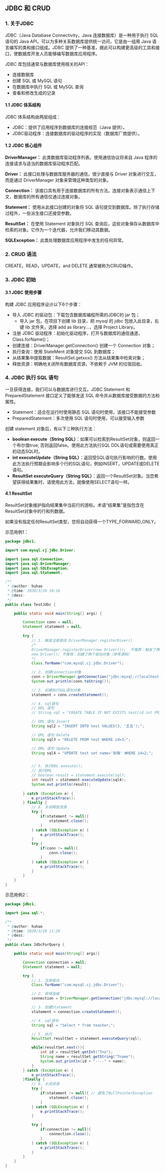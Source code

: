## JDBC 和 CRUD

### 1. 关于JDBC

JDBC（Java Database Connectivity，Java 连接数据库）是一种用于执行 SQL 语句的 Java API，可以为多种关系数据库提供统一访问，它是由一组用 Java 语言编写的类和接口组成。JDBC 提供了一种基准，据此可以构建更高级的工具和接口，使数据库开发人员能够编写数据库应用程序。

JDBC 库包括通常与数据库使用相关的API：

* 连接数据库
* 创建 SQL 或 MySQL 语句
* 在数据库中执行 SQL 或 MySQL 查询
* 查看和修改生成的记录

#### 1.1 JDBC 体系结构

JDBC 体系结构由两层组成：

* JDBC：提供了应用程序到数据库的连接规范（Java 提供）。
* JDBC驱动程序：连接数据库的驱动程序的实现（数据库厂商提供）。

#### 1.2 JDBC 核心组件

**DriverManager：** 此类数据库驱动程序列表。使用通信协议将来自 Java 程序的连接请求与适当的数据库驱动程序匹配。
    
**Driver：** 此接口处理与数据库服务器的通信，很少直接与 Driver 对象进行交互，而是通过 DriverManager 对象来管理这种类型的对象。

**Connection：** 该接口具有用于连接数据库的所有方法。连接对象表示通信上下文，数据库的所有通信仅通过连接对象。

**Statement：** 使用从此接口创建的对象将 SQL 语句提交到数据库。除了执行存储过程外，一些派生接口还接受参数。

**ResultSet：** 在使用 Statement 对象执行 SQL 查询后，这些对象保存从数据库中检索的对象。它作为一个迭代器，允许我们移动其数据。

**SQLException：** 此类处理数据库应用程序中发生的任何异常。

### 2. CRUD 语法

CREATE，READ，UPDATE，and DELETE 通常被称为CRUD操作。

### 3. JDBC 初始

#### 3.1 JDBC 使用步骤

构建 JDBC 应用程序设计以下6个步骤：

* 导入 JDBC 的驱动包：下载包含数据库编程所需的JDBC的 jar 包；
	* 导入 jar 包，在项目下创建 lib 目录，把 mysql 的 jdbc 包放入此目录，右键 lib 文件夹，选择 add as library...，选择 Project Library。 
* 注册 JDBC 驱动程序：初始化驱动程序，打开与数据库的通信通道，Class.forName()；
* 创建连接：DriverManager.getConnection() 创建一个 Connection 对象；
* 执行查询：使用 StateMent 对象提交 SQL 到数据库；
* 从结果集中提取数据：ResultSet.getxxx() 方法从结果集中检索对象；
* 释放资源：明确地关闭所有数据库资源，不依赖于 JVM 的垃圾回收。

### 4. JDBC 执行 SQL 语句

一旦获得连接，我们可以与数据库进行交互。JDBC Statement 和 PreparedStatement 接口定义了能够发送 SQL 命令并从数据库接受数据的方法和属性。

* Statement：适合在运行时使用静态 SQL 语句时使用，该接口不能接受参数
* PreparedStatement：多次使用 SQL 语句时使用，可以接受输入参数

创建 statement 对象后，有以下三种执行方法：
- **boolean execute（String SQL）**：如果可以检索到ResultSet对象，则返回一个布尔值true; 否则返回false。使用此方法执行SQL DDL语句或需要使用真正的动态SQL时。
- **int executeUpdate（String SQL）**：返回受SQL语句执行影响的行数。使用此方法执行预期会影响多个行的SQL语句，例如INSERT，UPDATE或DELETE语句。
- **ResultSet executeQuery（String SQL）**：返回一个ResultSet对象。当您希望获得结果集时，请使用此方法，就像使用SELECT语句一样。

#### 4.1 ResultSet

ResultSet对象维护指向结果集中当前行的游标。术语“结果集”是指包含在ResultSet对象中的行和列数据。

如果没有指定任何ResultSet类型，您将自动获得一个TYPE_FORWARD_ONLY。

示范用例1：

```java
package jdbc1;

import com.mysql.cj.jdbc.Driver;

import java.sql.Connection;
import java.sql.DriverManager;
import java.sql.SQLException;
import java.sql.Statement;

/**
 * @author: huhao
 * @time: 2020/3/20 10:16
 * @desc:
 */
public class TestJdbc {

    public static void main(String[] args) {

        Connection conn = null;
        Statement statement = null;
        
        try {
            // 1. 触发注册驱动 DriverManager.registerDiver()
            /*
            DriverManager.registerDriver(new Driver());  不推荐：触发了两次注册驱动（参考源码）
            new Driver(); 不推荐：创建了两个驱动对象（参考源码）
            */
            Class.forName("com.mysql.cj.jdbc.Driver");

            // 2. 创建connection对象
            conn = DriverManager.getConnection("jdbc:mysql://localhost:3306/mydb_sqltest?serverTimezone=UTC", "root", "hh123456");
            System.out.println(conn.toString());

            // 3. 创建执行SQL语句对象
            statement = conn.createStatement();

            // 4. sql语句
            // DDL 语句
            // String sql = "CREATE TABLE IF NOT EXISTS test(id int PRIMARY KEY, name VarChar(20) not null)charSet=utf8;";

            // DML 语句 Insert
            String sql2 = "INSERT INTO test VALUES(3, '王五');";

            // DML 语句 Delete
            String sql3 = "DELETE FROM test WHERE id=3;";

            // DML 语句 Update
            String sql4 = "UPDATE test set name='张强' WHERE id=2;";


            // 5. 执行DDL execute();
            // 执行DML
            // boolean result = statement.execute(sql);
            int result = statement.executeUpdate(sql4);
            System.out.println(result);
            
        } catch (Exception e) {
            e.printStackTrace();
        } finally {
            // 6. 关闭释放资源
            try {
                if(statement != null){
                    statement.close();
                }
            } catch (SQLException e) {
                e.printStackTrace();
            }
            try {
                if(conn != null){
                    conn.close();
                }
            } catch (SQLException e) {
                e.printStackTrace();
            }
        }
    }
}


```

示范用例2：

```java
package jdbc1;

import java.sql.*;

/**
 * @author: huhao
 * @time: 2020/3/20 11:26
 * @desc:
 */
public class JdbcForQuery {

    public static void main(String[] args){

        Connection connection = null;
        Statement statement = null;

        try {
            // 1. 注册驱动
            Class.forName("com.mysql.cj.jdbc.Driver");

            // 2. 获得连接
            connection = DriverManager.getConnection("jdbc:mysql://localhost:3306/mydb_sqltest?serverTimezone=UTC", "root", "hh123456");

            // 3. 创建Statement
            statement = connection.createStatement();

            // 4. sql语句
            String sql = "Select * from teacher;";

            // 5. 执行
            ResultSet resultSet = statement.executeQuery(sql);

            while(resultSet.next()){
                int id = resultSet.getInt("Tno");
                String name = resultSet.getString("Tname");
                System.out.println(id + "----" + name);
            }
        } catch (Exception e) {
            e.printStackTrace();
        }finally {
            // 6. 关闭资源
            try {
                if(statement != null){ // 避免了NullPointerException
                    statement.close();
                }
            } catch (SQLException e) {
                e.printStackTrace();
            }

            try {
                if(connection != null){
                    connection.close();
                }
            } catch (SQLException e) {
                e.printStackTrace();
            }
        }
    }
}
```

